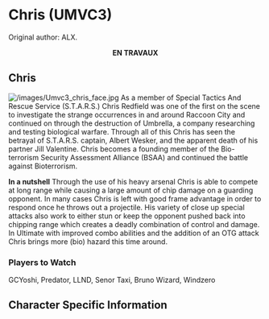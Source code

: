# Chris (UMVC3)

Original author: ALX.

<center>

**EN TRAVAUX**

</center>

## Chris

![](/images/Umvc3_chris_face.jpg‎ "/images/Umvc3_chris_face.jpg‎") As a
member of Special Tactics And Rescue Service (S.T.A.R.S.) Chris Redfield
was one of the first on the scene to investigate the strange occurrences
in and around Raccoon City and continued on through the destruction of
Umbrella, a company researching and testing biological warfare. Through
all of this Chris has seen the betrayal of S.T.A.R.S. captain, Albert
Wesker, and the apparent death of his partner Jill Valentine. Chris
becomes a founding member of the Bio-terrorism Security Assessment
Alliance (BSAA) and continued the battle against Bioterrorism.

**In a nutshell** Through the use of his heavy arsenal Chris is able to
compete at long range while causing a large amount of chip damage on a
guarding opponent. In many cases Chris is left with good frame advantage
in order to respond once he throws out a projectile. His variety of
close up special attacks also work to either stun or keep the opponent
pushed back into chipping range which creates a deadly combination of
control and damage. In Ultimate with improved combo abilities and the
addition of an OTG attack Chris brings more (bio) hazard this time
around.

### Players to Watch

GCYoshi, Predator, LLND, Senor Taxi, Bruno Wizard, Windzero

## Character Specific Information
